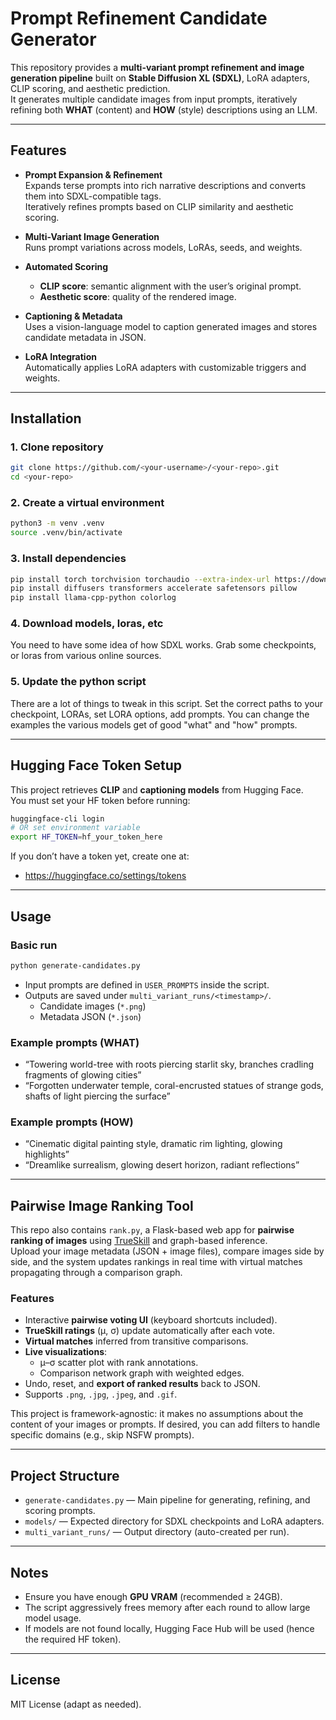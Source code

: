 # Prompt Refinement Candidate Generator

This repository provides a **multi-variant prompt refinement and image generation pipeline** built on **Stable Diffusion XL (SDXL)**, LoRA adapters, CLIP scoring, and aesthetic prediction.  
It generates multiple candidate images from input prompts, iteratively refining both **WHAT** (content) and **HOW** (style) descriptions using an LLM.  

---

## Features
- **Prompt Expansion & Refinement**  
  Expands terse prompts into rich narrative descriptions and converts them into SDXL-compatible tags.  
  Iteratively refines prompts based on CLIP similarity and aesthetic scoring.  

- **Multi-Variant Image Generation**  
  Runs prompt variations across models, LoRAs, seeds, and weights.  

- **Automated Scoring**  
  - **CLIP score**: semantic alignment with the user’s original prompt.  
  - **Aesthetic score**: quality of the rendered image.  

- **Captioning & Metadata**  
  Uses a vision-language model to caption generated images and stores candidate metadata in JSON.  

- **LoRA Integration**  
  Automatically applies LoRA adapters with customizable triggers and weights.  

---

## Installation

### 1. Clone repository
```bash
git clone https://github.com/<your-username>/<your-repo>.git
cd <your-repo>
```

### 2. Create a virtual environment
```bash
python3 -m venv .venv
source .venv/bin/activate
```

### 3. Install dependencies
```bash
pip install torch torchvision torchaudio --extra-index-url https://download.pytorch.org/whl/cu121
pip install diffusers transformers accelerate safetensors pillow
pip install llama-cpp-python colorlog
```

### 4. Download models, loras, etc

You need to have some idea of how SDXL works. Grab some checkpoints, or loras from various online sources.

### 5. Update the python script

There are a lot of things to tweak in this script. Set the correct paths to your checkpoint, LORAs, set LORA options, add prompts. You can change the examples the various models get of good "what" and "how" prompts.

---

## Hugging Face Token Setup

This project retrieves **CLIP** and **captioning models** from Hugging Face.  
You must set your HF token before running:

```bash
huggingface-cli login
# OR set environment variable
export HF_TOKEN=hf_your_token_here
```

If you don’t have a token yet, create one at:  
- https://huggingface.co/settings/tokens

---

## Usage

### Basic run
```bash
python generate-candidates.py
```

- Input prompts are defined in `USER_PROMPTS` inside the script.  
- Outputs are saved under `multi_variant_runs/<timestamp>/`.  
  - Candidate images (`*.png`)  
  - Metadata JSON (`*.json`)  

### Example prompts (WHAT)
- “Towering world-tree with roots piercing starlit sky, branches cradling fragments of glowing cities”  
- “Forgotten underwater temple, coral-encrusted statues of strange gods, shafts of light piercing the surface”  

### Example prompts (HOW)
- “Cinematic digital painting style, dramatic rim lighting, glowing highlights”  
- “Dreamlike surrealism, glowing desert horizon, radiant reflections”  

---

## Pairwise Image Ranking Tool

This repo also contains `rank.py`, a Flask-based web app for **pairwise ranking of images** using [TrueSkill](https://trueskill.org/) and graph-based inference.  
Upload your image metadata (JSON + image files), compare images side by side, and the system updates rankings in real time with virtual matches propagating through a comparison graph.  

### Features
- Interactive **pairwise voting UI** (keyboard shortcuts included).
- **TrueSkill ratings** (μ, σ) update automatically after each vote.
- **Virtual matches** inferred from transitive comparisons.
- **Live visualizations**:
  - μ–σ scatter plot with rank annotations.
  - Comparison network graph with weighted edges.
- Undo, reset, and **export of ranked results** back to JSON.
- Supports `.png`, `.jpg`, `.jpeg`, and `.gif`.

This project is framework-agnostic: it makes no assumptions about the content of your images or prompts. If desired, you can add filters to handle specific domains (e.g., skip NSFW prompts).


---

## Project Structure
- `generate-candidates.py` — Main pipeline for generating, refining, and scoring prompts.  
- `models/` — Expected directory for SDXL checkpoints and LoRA adapters.  
- `multi_variant_runs/` — Output directory (auto-created per run).  

---

## Notes
- Ensure you have enough **GPU VRAM** (recommended ≥ 24GB).  
- The script aggressively frees memory after each round to allow large model usage.  
- If models are not found locally, Hugging Face Hub will be used (hence the required HF token).  

---

## License
MIT License (adapt as needed).  
